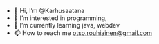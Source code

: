 - 👋 Hi, I’m @Karhusaatana
- 👀 I’m interested in programming, 
- 🌱 I’m currently learning java, webdev
- 📫 How to reach me otso.rouhiainen@gmail.com
